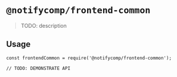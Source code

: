 # `@notifycomp/frontend-common`

> TODO: description

## Usage

```
const frontendCommon = require('@notifycomp/frontend-common');

// TODO: DEMONSTRATE API
```
